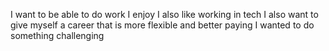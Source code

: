 I want to be able to do work I enjoy
I also like working in tech
I also want to give myself a career that is more flexible and better paying
I wanted to do something challenging
